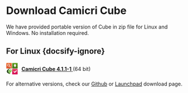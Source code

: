 # Download Camicri Cube

We have provided portable version of Cube in zip file for Linux and Windows. No installation required.

## For Linux {docsify-ignore}

<div style="display:flex; align-items:center">
  <img src="_media/cubelogo.png" width="32" height="32"/>
  <div style="margin:10px">
    <a
    href="https://launchpad.net/cube-server/4.0/4-0.1/+download/cube-get_4.1-1.1_linux.zip">
      <strong>Camicri Cube 4.1.1-1</strong>
    </a>
    (64 bit)
  </div>
</div>

For alternative versions, check our [Github](https://github.com/camicri/camicri-cube/releases) or [Launchpad](https://launchpad.net/cube-server/+download) download page.
